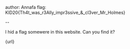 author: Annafa
flag: KID20{Th4t_was_r3Ally_impr3ssive_&_cl3ver_Mr_Holmes}

--

I hid a flag somewere in this website. Can you find it?

{url}

